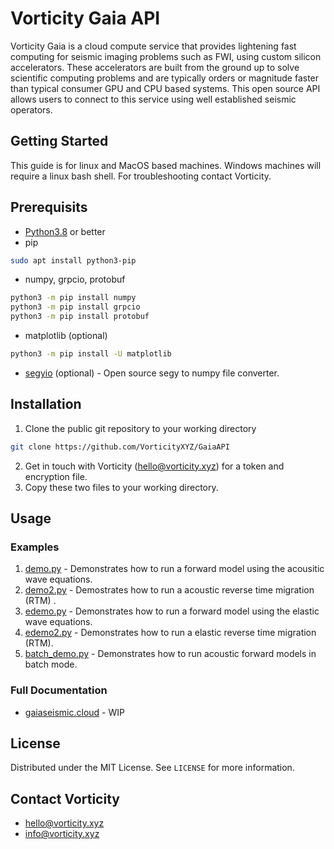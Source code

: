 # Vorticity Gaia API

Vorticity Gaia is a cloud compute service that provides lightening fast computing for seismic imaging problems such as FWI, using custom silicon accelerators. These accelerators are built from the ground up to solve scientific computing problems and are typically orders or magnitude faster than typical consumer GPU and CPU based systems. This open source API allows users to connect to this service using well established seismic operators.

## Getting Started
This guide is for linux and MacOS based machines. Windows machines will require a linux bash shell. For troubleshooting contact Vorticity.

## Prerequisits
* [Python3.8](https://www.python.org/downloads/) or better
* pip
```bash
sudo apt install python3-pip
```
* numpy, grpcio, protobuf
```bash
python3 -m pip install numpy
python3 -m pip install grpcio
python3 -m pip install protobuf
```
* matplotlib (optional)
```bash
python3 -m pip install -U matplotlib
```
* [segyio](https://github.com/equinor/segyio) (optional) - Open source segy to numpy file converter.


## Installation
1. Clone the public git repository to your working directory
```bash
git clone https://github.com/VorticityXYZ/GaiaAPI
```
2. Get in touch with Vorticity (<hello@vorticity.xyz>) for a token and encryption file.
3. Copy these two files to your working directory.

## Usage
### Examples
1. [demo.py](https://github.com/vorticityxyz/Gaia-api/blob/main/demo.py) - Demonstrates how to run a forward model using the acousitic wave equations.
2. [demo2.py](https://github.com/vorticityxyz/Gaia-api/blob/main/demo2.py) - Demostrates how to run a acoustic reverse time migration (RTM) .
3. [edemo.py](https://github.com/vorticityxyz/Gaia-api/blob/main/edemo.py) - Demonstrates how to run a forward model using the elastic wave equations.
4. [edemo2.py](https://github.com/vorticityxyz/Gaia-api/blob/main/edemo2.py) - Demonstrates how to run a elastic reverse time migration (RTM).
5. [batch_demo.py](https://github.com/vorticityxyz/Gaia-api/blob/main/batch_demo.py) - Demonstrates how to run acoustic forward models in batch mode.

### Full Documentation
* [gaiaseismic.cloud](https://gaiaseismic.cloud/) - WIP

## License

Distributed under the MIT License. See `LICENSE` for more information.

## Contact Vorticity

* <hello@vorticity.xyz>
* <info@vorticity.xyz>


